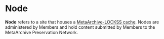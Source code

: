 Node
====

**Node** refers to a site that houses a [MetaArchive-LOCKSS cache](/public-documentation/MetaArchive-Cooperative/Knowledge-Base/Cache). Nodes are administered by Members and hold content submitted by Members to the MetaArchive Preservation Network. 

